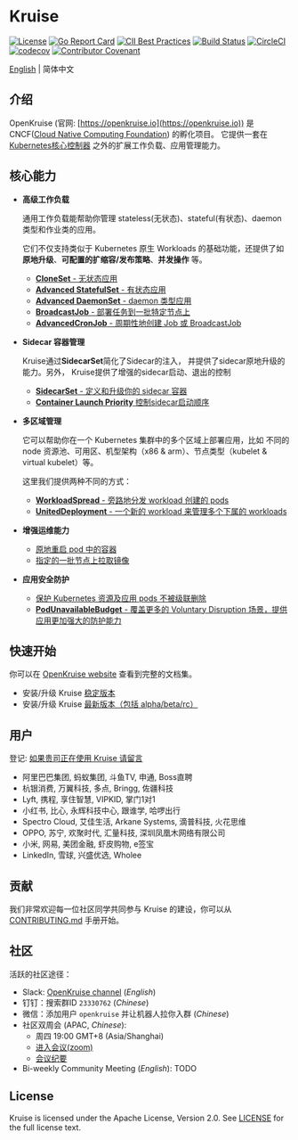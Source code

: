 # Kruise

[![License](https://img.shields.io/badge/license-Apache%202-4EB1BA.svg)](https://www.apache.org/licenses/LICENSE-2.0.html)
[![Go Report Card](https://goreportcard.com/badge/github.com/openkruise/kruise)](https://goreportcard.com/report/github.com/openkruise/kruise)
[![CII Best Practices](https://bestpractices.coreinfrastructure.org/projects/2908/badge)](https://bestpractices.coreinfrastructure.org/en/projects/2908)
[![Build Status](https://travis-ci.org/openkruise/kruise.svg?branch=master)](https://travis-ci.org/openkruise/kruise)
[![CircleCI](https://circleci.com/gh/openkruise/kruise.svg?style=svg)](https://circleci.com/gh/openkruise/kruise)
[![codecov](https://codecov.io/gh/openkruise/kruise/branch/master/graph/badge.svg)](https://codecov.io/gh/openkruise/kruise)
[![Contributor Covenant](https://img.shields.io/badge/Contributor%20Covenant-v2.0%20adopted-ff69b4.svg)](./CODE_OF_CONDUCT.md)

[English](./README.md) | 简体中文

## 介绍

OpenKruise (官网: [https://openkruise.io](https://openkruise.io)) 是CNCF([Cloud Native Computing Foundation](https://cncf.io/)) 的孵化项目。
它提供一套在 [Kubernetes核心控制器](https://kubernetes.io/docs/concepts/overview/what-is-kubernetes/) 之外的扩展工作负载、应用管理能力。

## 核心能力

- **高级工作负载**

  通用工作负载能帮助你管理 stateless(无状态)、stateful(有状态)、daemon 类型和作业类的应用。

  它们不仅支持类似于 Kubernetes 原生 Workloads 的基础功能，还提供了如 **原地升级**、**可配置的扩缩容/发布策略**、**并发操作** 等。

  - [**CloneSet** - 无状态应用](https://openkruise.io/zh/docs/user-manuals/cloneset/)
  - [**Advanced StatefulSet** - 有状态应用](https://openkruise.io/zh/docs/user-manuals/advancedstatefulset)
  - [**Advanced DaemonSet** - daemon 类型应用](https://openkruise.io/zh/docs/user-manuals/advanceddaemonset)
  - [**BroadcastJob** - 部署任务到一批特定节点上](https://openkruise.io/zh/docs/user-manuals/broadcastjob)
  - [**AdvancedCronJob** - 周期性地创建 Job 或 BroadcastJob](https://openkruise.io/zh/docs/user-manuals/advancedcronjob)

- **Sidecar 容器管理**

  Kruise通过**SidecarSet**简化了Sidecar的注入， 并提供了sidecar原地升级的能力。另外， Kruise提供了增强的sidecar启动、退出的控制

  - [**SidecarSet** - 定义和升级你的 sidecar 容器](https://openkruise.io/zh/docs/user-manuals/sidecarset)
  - [**Container Launch Priority** 控制sidecar启动顺序](https://openkruise.io/zh/docs/user-manuals/containerlaunchpriority)

- **多区域管理**

  它可以帮助你在一个 Kubernetes 集群中的多个区域上部署应用，比如 不同的 node 资源池、可用区、机型架构（x86 & arm）、节点类型（kubelet & virtual kubelet）等。

  这里我们提供两种不同的方式：

  - [**WorkloadSpread** - 旁路地分发 workload 创建的 pods](https://openkruise.io/zh/docs/user-manuals/workloadspread)
  - [**UnitedDeployment** - 一个新的 workload 来管理多个下属的 workloads](https://openkruise.io/zh/docs/user-manuals/uniteddeployment)

- **增强运维能力**

  - [原地重启 pod 中的容器](https://openkruise.io/zh/docs/user-manuals/containerrecreaterequest)
  - [指定的一批节点上拉取镜像](https://openkruise.io/zh/docs/user-manuals/imagepulljob)

- **应用安全防护**

  - [保护 Kubernetes 资源及应用 pods 不被级联删除](https://openkruise.io/zh/docs/user-manuals/deletionprotection)
  - [**PodUnavailableBudget** - 覆盖更多的 Voluntary Disruption 场景，提供应用更加强大的防护能力](https://openkruise.io/zh/docs/user-manuals/podunavailablebudget)

## 快速开始

你可以在 [OpenKruise website](https://openkruise.io/zh/docs/) 查看到完整的文档集。

- 安装/升级 Kruise [稳定版本](https://openkruise.io/docs/installation)
- 安装/升级 Kruise [最新版本（包括 alpha/beta/rc）](https://openkruise.io/docs/next/installation)

## 用户

登记: [如果贵司正在使用 Kruise 请留言](https://github.com/openkruise/kruise/issues/289)

- 阿里巴巴集团, 蚂蚁集团, 斗鱼TV, 申通, Boss直聘
- 杭银消费, 万翼科技, 多点, Bringg, 佐疆科技
- Lyft, 携程, 享住智慧, VIPKID, 掌门1对1
- 小红书, 比心, 永辉科技中心, 跟谁学, 哈啰出行
- Spectro Cloud, 艾佳生活, Arkane Systems, 滴普科技, 火花思维
- OPPO, 苏宁, 欢聚时代, 汇量科技, 深圳凤凰木网络有限公司
- 小米, 网易, 美团金融, 虾皮购物, e签宝
- LinkedIn, 雪球, 兴盛优选, Wholee

## 贡献

我们非常欢迎每一位社区同学共同参与 Kruise 的建设，你可以从 [CONTRIBUTING.md](CONTRIBUTING.md) 手册开始。

## 社区

活跃的社区途径：

- Slack: [OpenKruise channel](https://kubernetes.slack.com/channels/openkruise) (*English*)
- 钉钉：搜索群ID `23330762` (*Chinese*)
- 微信：添加用户 `openkruise` 并让机器人拉你入群 (*Chinese*)
- 社区双周会 (APAC, *Chinese*):
  - 周四 19:00 GMT+8 (Asia/Shanghai)
  - [进入会议(zoom)](https://us02web.zoom.us/j/87059136652?pwd=NlI4UThFWXVRZkxIU0dtR1NINncrQT09)
  - [会议纪要](https://shimo.im/docs/gXqmeQOYBehZ4vqo)
- Bi-weekly Community Meeting (*English*): TODO

## License

Kruise is licensed under the Apache License, Version 2.0. See [LICENSE](./LICENSE.md) for the full license text.
